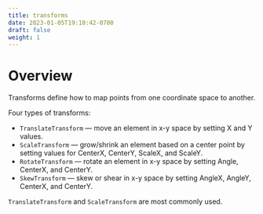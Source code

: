 ```yaml
---
title: transforms
date: 2023-01-05T19:10:42-0700
draft: false
weight: 1
---
```

# Overview
Transforms define how to map points from one coordinate space to another.

Four types of transforms:
- `TranslateTransform` — move an element in x-y space by setting X and Y values.
- `ScaleTransform` — grow/shrink an element based on a center point by setting values for CenterX, CenterY, ScaleX, and ScaleY.
- `RotateTransform` — rotate an element in x-y space by setting Angle, CenterX, and CenterY.
- `SkewTransform` — skew or shear in x-y space by setting AngleX, AngleY, CenterX, and CenterY.

`TranslateTransform` and `ScaleTransform` are most commonly used.
